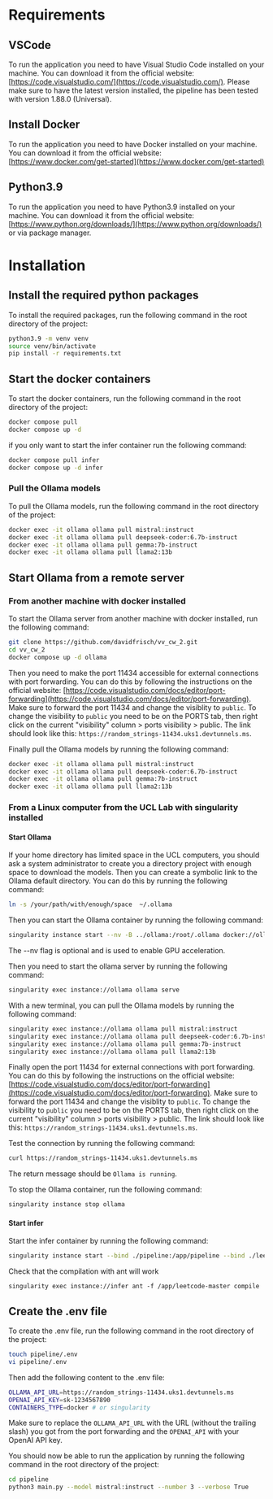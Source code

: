 # Requirements

## VSCode 
To run the application you need to have Visual Studio Code installed on your machine. You can download it from the official website: [https://code.visualstudio.com/](https://code.visualstudio.com/). Please make sure to have the latest version installed, the pipeline has been tested with version 1.88.0 (Universal).

## Install Docker
To run the application you need to have Docker installed on your machine. You can download it from the official website: [https://www.docker.com/get-started](https://www.docker.com/get-started)

## Python3.9
To run the application you need to have Python3.9 installed on your machine. You can download it from the official website: [https://www.python.org/downloads/](https://www.python.org/downloads/) or via package manager.

# Installation

## Install the required python packages
To install the required packages, run the following command in the root directory of the project:

```bash
python3.9 -m venv venv
source venv/bin/activate
pip install -r requirements.txt
```

## Start the docker containers
To start the docker containers, run the following command in the root directory of the project:

```bash
docker compose pull
docker compose up -d
```

if you only want to start the infer container run the following command:

```bash
docker compose pull infer
docker compose up -d infer
```

### Pull the Ollama models
To pull the Ollama models, run the following command in the root directory of the project:

```bash
docker exec -it ollama ollama pull mistral:instruct
docker exec -it ollama ollama pull deepseek-coder:6.7b-instruct
docker exec -it ollama ollama pull gemma:7b-instruct
docker exec -it ollama ollama pull llama2:13b
```

## Start Ollama from a remote server

### From another machine with docker installed
To start the Ollama server from another machine with docker installed, run the following command:

```bash
git clone https://github.com/davidfrisch/vv_cw_2.git
cd vv_cw_2
docker compose up -d ollama
```

Then you need to make the port 11434 accessible for external connections with port forwarding. You can do this by following the instructions on the official website: [https://code.visualstudio.com/docs/editor/port-forwarding](https://code.visualstudio.com/docs/editor/port-forwarding). 
Make sure to forward the port 11434 and change the visiblity to `public`. To change the visibility to `public` you need to be on the PORTS tab, then right click on the current "visibility" column > ports visibility > public. The link should look like this: `https://random_strings-11434.uks1.devtunnels.ms`.

Finally pull the Ollama models by running the following command:

```bash
docker exec -it ollama ollama pull mistral:instruct
docker exec -it ollama ollama pull deepseek-coder:6.7b-instruct
docker exec -it ollama ollama pull gemma:7b-instruct
docker exec -it ollama ollama pull llama2:13b
```

### From a Linux computer from the UCL Lab with singularity installed

#### Start Ollama
If your home directory has limited space in the UCL computers, you should ask a system administrator to create you a directory project with enough space to download the models. Then you can create a symbolic link to the Ollama default directory. You can do this by running the following command:

```bash
ln -s /your/path/with/enough/space  ~/.ollama
````

Then you can start the Ollama container by running the following command:

```bash
singularity instance start --nv -B ../ollama:/root/.ollama docker://ollama/ollama ollama
```
The --nv flag is optional and is used to enable GPU acceleration. 

Then you need to start the ollama server by running the following command:

```bash
singularity exec instance://ollama ollama serve
```

With a new terminal, you can pull the Ollama models by running the following command:
```bash
singularity exec instance://ollama ollama pull mistral:instruct
singularity exec instance://ollama ollama pull deepseek-coder:6.7b-instruct
singularity exec instance://ollama ollama pull gemma:7b-instruct
singularity exec instance://ollama ollama pull llama2:13b
```

Finally open the port 11434 for external connections with port forwarding. You can do this by following the instructions on the official website: [https://code.visualstudio.com/docs/editor/port-forwarding](https://code.visualstudio.com/docs/editor/port-forwarding). 
Make sure to forward the port 11434 and change the visiblity to `public`. To change the visibility to `public` you need to be on the PORTS tab, then right click on the current "visibility" column > ports visibility > public. The link should look like this: `https://random_strings-11434.uks1.devtunnels.ms`.

Test the connection by running the following command:

```bash
curl https://random_strings-11434.uks1.devtunnels.ms
```
The return message should be `Ollama is running`.


To stop the Ollama container, run the following command:
```bash
singularity instance stop ollama
```

#### Start infer

Start the infer container by running the following command:

```bash
singularity instance start --bind ./pipeline:/app/pipeline --bind ./leetcode-master:/app/leetcode-master docker://david712/infer:latest infer
```

Check that the compilation with ant will work
```
singularity exec instance://infer ant -f /app/leetcode-master compile
```

## Create the .env file
To create the .env file, run the following command in the root directory of the project:

```bash
touch pipeline/.env
vi pipeline/.env
```
Then add the following content to the .env file:

```bash
OLLAMA_API_URL=https://random_strings-11434.uks1.devtunnels.ms
OPENAI_API_KEY=sk-1234567890
CONTAINERS_TYPE=docker # or singularity
```

Make sure to replace the `OLLAMA_API_URL` with the URL (without the trailing slash) you got from the port forwarding and the `OPENAI_API` with your OpenAI API key.

You should now be able to run the application by running the following command in the root directory of the project:

```bash
cd pipeline
python3 main.py --model mistral:instruct --number 3 --verbose True
```
